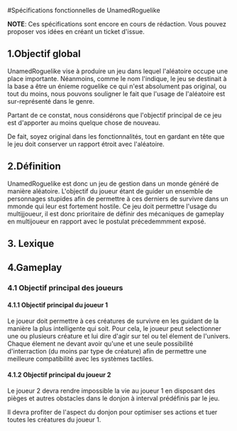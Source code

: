 #Spécifications fonctionnelles de UnamedRoguelike


**NOTE**: Ces spécifications sont encore en cours de rédaction. 
Vous pouvez proposer vos idées en créant un ticket d'issue.


## 1.Objectif global

UnamedRoguelike vise à produire un jeu dans lequel l'aléatoire occupe une place importante. 
Néanmoins, comme le nom l'indique, le jeu se destinait à la base a être un énieme roguelike ce qui n'est absolument pas original, ou tout du moins, nous pouvons souligner le fait que l'usage de l'aléatoire est sur-représenté dans le genre. 

Partant de ce constat, nous considérons que l'objectif principal de ce jeu est d'apporter au moins quelque chose de nouveau.

De fait, soyez original dans les fonctionnalités, tout en gardant en tête que le jeu doit conserver un rapport étroit avec l'aléatoire. 

## 2.Définition 

UnamedRoguelike est donc un jeu de gestion dans un monde généré de manière aléatoire. 
L'objectif du joueur étant de guider un ensemble de personnages stupides afin de permettre à ces derniers de survivre dans un mmonde qui leur est fortement hostile. 
Ce jeu doit permettre l'usage du multijjoueur, il est donc prioritaire de définir des mécaniques de gameplay en multijoueur en rapport avec le postulat précedemmment exposé.

## 3. Lexique

## 4.Gameplay

### 4.1 Objectif principal des joueurs

#### 4.1.1 Objectif principal du joueur 1

Le joueur doit permettre à ces créatures  de survivre en les guidant de la manière la plus intelligente qui soit.
Pour cela, le joueur peut selectionner une ou plusieurs créature et lui dire d'agir sur tel ou tel élement de l'univers. Chaque élement ne devant avoir qu'une et une seule possibilité d'interraction (du moins par type de créature) afin de permettre une meilleure compatibilité avec les systèmes tactiles.

#### 4.1.2 Objectif principal du joueur 2

Le joueur 2 devra rendre impossible la vie au joueur 1 en disposant des pièges et autres obstacles dans le donjon à interval prédéfinis par le jeu. 

Il devra profiter de l'aspect du donjon pour optimiser ses actions et tuer toutes les créatures du joueur 1.

